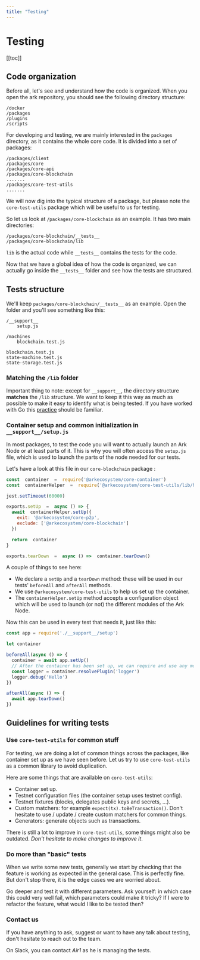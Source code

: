 ```yaml
---
title: "Testing"
---
```


# Testing

[[toc]]

## Code organization

Before all, let's see and understand how the code is organized. When you open the ark repository, you should see the following directory structure:

```console
/docker
/packages
/plugins
/scripts
```

For developing and testing, we are mainly interested in the `packages` directory, as it contains the whole core code. It is divided into a set of packages:

```console
/packages/client
/packages/core
/packages/core-api
/packages/core-blockchain
.......
/packages/core-test-utils
.......
```

We will now dig into the typical structure of a package, but please note the `core-test-utils` package which will be useful to us for testing.

So let us look at `/packages/core-blockchain` as an example. It has two main directories:

```console
/packages/core-blockchain/__tests__
/packages/core-blockchain/lib
```

`lib` is the actual code while `__tests__` contains the tests for the code.

Now that we have a global idea of how the code is organized, we can actually go inside the `__tests__` folder and see how the tests are structured.

## Tests structure

We'll keep `packages/core-blockchain/__tests__` as an example. Open the folder and you'll see something like this:

```console
/__support__
    setup.js

/machines
    blockchain.test.js

blockchain.test.js
state-machine.test.js
state-storage.test.js
```

### Matching the `/lib` folder

Important thing to note: except for `__support__`, the directory structure **matches** the `/lib` structure. We want to keep it this way as much as possible to make it easy to identify what is being tested. If you have worked with Go this [practice](https://golang.org/pkg/testing/) should be familiar.

### Container setup and common initialization in `__support__/setup.js`

In most packages, to test the code you will want to actually launch an Ark Node or at least parts of it. This is why you will often access the `setup.js` file, which is used to launch the parts of the node needed for our tests.

Let's have a look at this file in our `core-blockchain` package :

```js
const  container  =  require('@arkecosystem/core-container')
const  containerHelper  =  require('@arkecosystem/core-test-utils/lib/helpers/container')

jest.setTimeout(60000)

exports.setUp  =  async () => {
  await  containerHelper.setUp({
    exit: '@arkecosystem/core-p2p',
    exclude: ['@arkecosystem/core-blockchain']
  })

  return  container
}

exports.tearDown  =  async () =>  container.tearDown()
```

A couple of things to see here:

- We declare a `setUp` and a `tearDown` method: these will be used in our tests' `beforeAll` and `afterAll` methods.
- We use `@arkecosystem/core-test-utils` to help us set up the container.
- The `containerHelper.setUp` method accepts a configuration object which will be used to launch (or not) the different modules of the Ark Node.

Now this can be used in every test that needs it, just like this:

```js
const app = require('./__support__/setup')

let container

beforeAll(async () => {
  container = await app.setUp()
  // After the container has been set up, we can require and use any module
  const logger = container.resolvePlugin('logger')
  logger.debug('Hello')
})

afterAll(async () => {
  await app.tearDown()
})
```

## Guidelines for writing tests

### Use `core-test-utils` for common stuff

For testing, we are doing a lot of common things across the packages, like container set up as we have seen before. Let us try to use `core-test-utils` as a common library to avoid duplication.

Here are some things that are available on `core-test-utils`:

- Container set up.
- Testnet configuration files (the container setup uses testnet config).
- Testnet fixtures (blocks, delegates public keys and secrets, ...).
- Custom matchers: for example `expect(tx).toBeTransaction()`. Don't hesitate to use / update / create custom matchers for common things.
- Generators: generate objects such as transactions.

There is still a lot to improve in `core-test-utils`, some things might also be outdated. *Don't hesitate to make changes to improve it*.

### Do more than "basic" tests

When we write some new tests, generally we start by checking that the feature is working as expected in the general case. This is perfectly fine. But don't stop there, it is the edge cases we are worried about.

Go deeper and test it with different parameters. Ask yourself: in which case this could very well fail, which parameters could make it tricky? If I were to refactor the feature, what would I like to be tested then?

### Contact us

If you have anything to ask, suggest or want to have any talk about testing, don't hesitate to reach out to the team.

On Slack, you can contact *Air1* as he is managing the tests.
